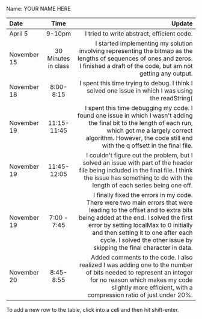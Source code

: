 Name: YOUR NAME HERE

| Date        |        Time         |                                                                                                                                                                                                                                                                                                                 Update |
|:------------|:-------------------:|-----------------------------------------------------------------------------------------------------------------------------------------------------------------------------------------------------------------------------------------------------------------------------------------------------------------------:|
| April 5     |       9-10pm        |                                                                                                                                                                                                                                                                             I tried to write abstract, efficient code. |
| November 15 | 30 Minutes in class |                                                                                                                                     I started implementing my solution involving representing the bitmap as the lengths of sequences of ones and zeros. I finished a draft of the code, but am not getting any output. |
| November 18 |      8:00-8:15      |                                                                                                                                                                                                                     I spent this time trying to debug. I think I solved one issue in which I was using the readString( |
| November 19 |     11:15-11:45     |                                                                                   I spent this time debugging my code. I found one issue in which I wasn't adding the final bit to the length of each run, which got me a largely correct algorithm. However, the code still end with the q offsett in the final file. |
| November 19 |     11:45-12:05     |                                                                                                            I couldn't figure out the problem, but I solved an issue with part of the header file being included in the final file. I think the issue has something to do with the length of each series being one off. |
| November 19 |     7:00 - 7:45     | I finally fixed the errors in my code. There were two main errors that were leading to the offset and to extra bits being added at the end. I solved the first error by setting localMax to 0 initially and then setting it to one after each cycle. I solved the other issue by skipping the final character in data. |
| November 20 |      8:45-8:55      |                                                                                               Added comments to the code. I also realized I was adding one to the number of bits needed to represent an integer for no reason which makes my code slightly more efficient, with a compression ratio of just under 20%. |



To add a new row to the table, click into a cell and then hit shift-enter.